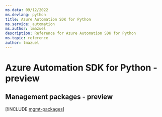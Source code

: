 ```yaml
---
ms.data: 09/12/2022
ms.devlang: python
title: Azure Automation SDK for Python
ms.service: automation
ms.author: lmazuel
description: Reference for Azure Automation SDK for Python
ms.topic: reference
author: lmazuel
---
```

# Azure Automation SDK for Python - preview

## Management packages - preview
[!INCLUDE [mgmt-packages](automation-mgmt-index.md)]